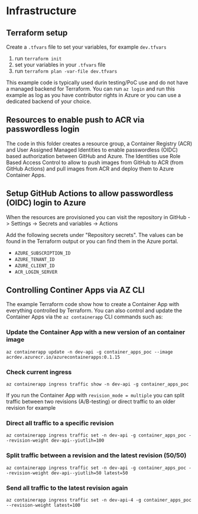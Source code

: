 # Infrastructure

## Terraform setup

Create a `.tfvars` file to set your variables, for example `dev.tfvars` 

1. run `terraform init` 
2. set your variables in your `.tfvars` file
3. run `terraform plan -var-file dev.tfvars` 

This example code is typically used durin testing/PoC use and do not have a managed backend for Terraform. You can run `az login` and run this example as log as you have contributor rights in Azure or you can use a dedicated backend of your choice. 

## Resources to enable push to ACR via passwordless login 

The code in this folder creates a resource group, a Container Registry (ACR) and User Assigned Managed Identities to enable passwordless (OIDC) based 
authorization between GitHub and Azure. The Identities use Role Based Access Control to allow to push images from GitHub to ACR (from GitHub Actions) and 
pull images from ACR and deploy them to Azure Container Apps. 

## Setup GitHub Actions to allow passwordless (OIDC) login to Azure

When the resources are provisioned you can visit the repository in GitHub -> Settings -> Secrets and variables -> Actions

Add the following secrets under "Repository secrets". The values can be found in the Terraform output or you can find them in the Azure portal.

- `AZURE_SUBSCRIPTION_ID`
- `AZURE_TENANT_ID`
- `AZURE_CLIENT_ID`
- `ACR_LOGIN_SERVER`

## Controlling Continer Apps via AZ CLI

The example Terraform code show how to create a Container App with everything controlled by Terraform. 
You can also control and update the Container Apps via the `az containerapp` CLI commands such as:

### Update the Container App with a new version of an container image
`az containerapp update -n dev-api -g container_apps_poc --image acrdev.azurecr.io/azurecontainerapps:0.1.15`

### Check current ingress
`az containerapp ingress traffic show -n dev-api -g container_apps_poc`

If you run the Container App with `revision_mode = multiple` you can split traffic between two revisions (A/B-testing) or direct traffic to an older revision for example

### Direct all traffic to a specific revision
`az containerapp ingress traffic set -n dev-api -g container_apps_poc --revision-weight dev-api--yiutlih=100`

### Split traffic between a revision and the latest revision (50/50)
`az containerapp ingress traffic set -n dev-api -g container_apps_poc --revision-weight dev-api--yiutlih=50 latest=50`

### Send all traffic to the latest revision again
`az containerapp ingress traffic set -n dev-api-4 -g container_apps_poc --revision-weight latest=100`